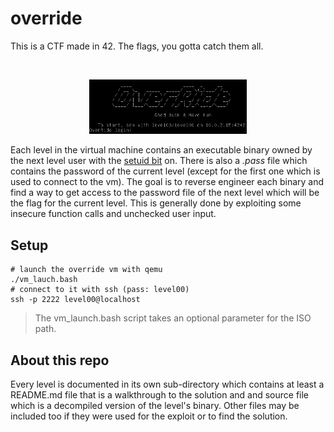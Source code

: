 # override

This is a CTF made in 42. The flags, you gotta catch them all.

<br />
<p align="center">
	<img src="https://github.com/Taiwing/override/blob/master/resources/override.png?raw=true" alt="override-prompt" style="width: 50%;"/>
</p>

Each level in the virtual machine contains an executable binary owned by the
next level user with the [setuid bit](https://en.wikipedia.org/wiki/Setuid) on.
There is also a _.pass_ file which contains the password of the current level
(except for the first one which is used to connect to the vm). The goal is to
reverse engineer each binary and find a way to get access to the password file
of the next level which will be the flag for the current level. This is
generally done by exploiting some insecure function calls and unchecked user
input.

## Setup

```shell
# launch the override vm with qemu
./vm_lauch.bash
# connect to it with ssh (pass: level00)
ssh -p 2222 level00@localhost
```

> The vm\_launch.bash script takes an optional parameter for the ISO path.

## About this repo

Every level is documented in its own sub-directory which contains at least a
README.md file that is a walkthrough to the solution and and source file which
is a decompiled version of the level's binary. Other files may be included too
if they were used for the exploit or to find the solution.
